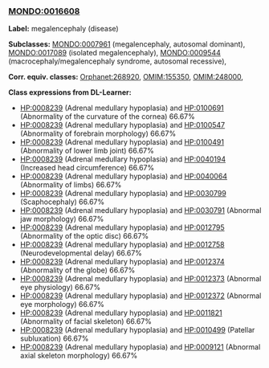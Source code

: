 
### [MONDO:0016608](http://purl.obolibrary.org/obo/MONDO_0016608)
**Label:** megalencephaly (disease)

**Subclasses:** [MONDO:0007961](http://purl.obolibrary.org/obo/MONDO_0007961) (megalencephaly, autosomal dominant), [MONDO:0017089](http://purl.obolibrary.org/obo/MONDO_0017089) (isolated megalencephaly), [MONDO:0009544](http://purl.obolibrary.org/obo/MONDO_0009544) (macrocephaly/megalencephaly syndrome, autosomal recessive), 

**Corr. equiv. classes:** [Orphanet:268920](http://www.orpha.net/ORDO/Orphanet_268920), [OMIM:155350](http://purl.obolibrary.org/obo/OMIM_155350), [OMIM:248000](http://purl.obolibrary.org/obo/OMIM_248000), 

**Class expressions from DL-Learner:**

- [HP:0008239](http://purl.obolibrary.org/obo/HP_0008239) (Adrenal medullary hypoplasia) and [HP:0100691](http://purl.obolibrary.org/obo/HP_0100691) (Abnormality of the curvature of the cornea) 66.67%
- [HP:0008239](http://purl.obolibrary.org/obo/HP_0008239) (Adrenal medullary hypoplasia) and [HP:0100547](http://purl.obolibrary.org/obo/HP_0100547) (Abnormality of forebrain morphology) 66.67%
- [HP:0008239](http://purl.obolibrary.org/obo/HP_0008239) (Adrenal medullary hypoplasia) and [HP:0100491](http://purl.obolibrary.org/obo/HP_0100491) (Abnormality of lower limb joint) 66.67%
- [HP:0008239](http://purl.obolibrary.org/obo/HP_0008239) (Adrenal medullary hypoplasia) and [HP:0040194](http://purl.obolibrary.org/obo/HP_0040194) (Increased head circumference) 66.67%
- [HP:0008239](http://purl.obolibrary.org/obo/HP_0008239) (Adrenal medullary hypoplasia) and [HP:0040064](http://purl.obolibrary.org/obo/HP_0040064) (Abnormality of limbs) 66.67%
- [HP:0008239](http://purl.obolibrary.org/obo/HP_0008239) (Adrenal medullary hypoplasia) and [HP:0030799](http://purl.obolibrary.org/obo/HP_0030799) (Scaphocephaly) 66.67%
- [HP:0008239](http://purl.obolibrary.org/obo/HP_0008239) (Adrenal medullary hypoplasia) and [HP:0030791](http://purl.obolibrary.org/obo/HP_0030791) (Abnormal jaw morphology) 66.67%
- [HP:0008239](http://purl.obolibrary.org/obo/HP_0008239) (Adrenal medullary hypoplasia) and [HP:0012795](http://purl.obolibrary.org/obo/HP_0012795) (Abnormality of the optic disc) 66.67%
- [HP:0008239](http://purl.obolibrary.org/obo/HP_0008239) (Adrenal medullary hypoplasia) and [HP:0012758](http://purl.obolibrary.org/obo/HP_0012758) (Neurodevelopmental delay) 66.67%
- [HP:0008239](http://purl.obolibrary.org/obo/HP_0008239) (Adrenal medullary hypoplasia) and [HP:0012374](http://purl.obolibrary.org/obo/HP_0012374) (Abnormality of the globe) 66.67%
- [HP:0008239](http://purl.obolibrary.org/obo/HP_0008239) (Adrenal medullary hypoplasia) and [HP:0012373](http://purl.obolibrary.org/obo/HP_0012373) (Abnormal eye physiology) 66.67%
- [HP:0008239](http://purl.obolibrary.org/obo/HP_0008239) (Adrenal medullary hypoplasia) and [HP:0012372](http://purl.obolibrary.org/obo/HP_0012372) (Abnormal eye morphology) 66.67%
- [HP:0008239](http://purl.obolibrary.org/obo/HP_0008239) (Adrenal medullary hypoplasia) and [HP:0011821](http://purl.obolibrary.org/obo/HP_0011821) (Abnormality of facial skeleton) 66.67%
- [HP:0008239](http://purl.obolibrary.org/obo/HP_0008239) (Adrenal medullary hypoplasia) and [HP:0010499](http://purl.obolibrary.org/obo/HP_0010499) (Patellar subluxation) 66.67%
- [HP:0008239](http://purl.obolibrary.org/obo/HP_0008239) (Adrenal medullary hypoplasia) and [HP:0009121](http://purl.obolibrary.org/obo/HP_0009121) (Abnormal axial skeleton morphology) 66.67%


